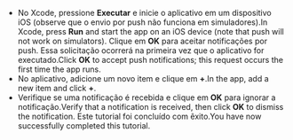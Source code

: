 
* <span data-ttu-id="75f05-101">No Xcode, pressione **Executar** e inicie o aplicativo em um dispositivo iOS (observe que o envio por push não funciona em simuladores).</span><span class="sxs-lookup"><span data-stu-id="75f05-101">In Xcode, press **Run** and start the app on an iOS device (note that push will not work on simulators).</span></span> <span data-ttu-id="75f05-102">Clique em **OK** para aceitar notificações por push. Essa solicitação ocorrerá na primeira vez que o aplicativo for executado.</span><span class="sxs-lookup"><span data-stu-id="75f05-102">Click **OK** to accept push notifications; this request occurs the first time the app runs.</span></span>
* <span data-ttu-id="75f05-103">No aplicativo, adicione um novo item e clique em **+**.</span><span class="sxs-lookup"><span data-stu-id="75f05-103">In the app, add a new item and click **+**.</span></span>
* <span data-ttu-id="75f05-104">Verifique se uma notificação é recebida e clique em **OK** para ignorar a notificação.</span><span class="sxs-lookup"><span data-stu-id="75f05-104">Verify that a notification is received, then click **OK** to dismiss the notification.</span></span> <span data-ttu-id="75f05-105">Este tutorial foi concluído com êxito.</span><span class="sxs-lookup"><span data-stu-id="75f05-105">You have now successfully completed this tutorial.</span></span>

